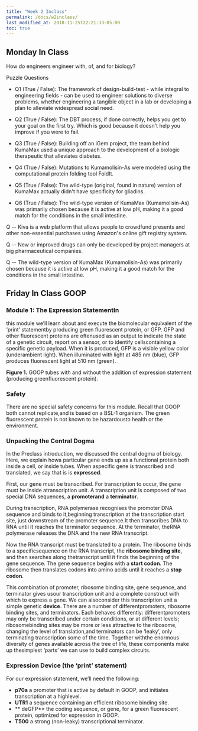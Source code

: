 ```yaml
---
title: "Week 2 Inclass"
permalink: /docs/w2inclass/
last_modified_at: 2018-11-25T22:21:33-05:00
toc: true
---
```


## Monday In Class

How do engineers engineer with, of, and for biology?

Puzzle Questions

- Q1 (True / False): The framework of design-build-test - while integral to engineering fields - can be used to engineer solutions to diverse problems, whether engineering a tangible object in a lab or developing a plan to alleviate widespread social need. 

- Q2 (True / False): The DBT process, if done correctly, helps you get to your goal on the first try. Which is good because it doesn't help you improve if you were to fail. 

- Q3 (True / False): Building off an iGem project, the team behind KumaMax used a unique approach to the development of a biologic therapeutic that alleviates diabetes. 

- Q4 (True / False): Mutations to Kumamolisin-As were modeled using the computational protein folding tool FoldIt.

- Q5 (True / False): The wild-type (original, found in nature) version of KumaMax actually didn't have specificity for gliadins. 

- Q6 (True / False): The wild-type version of KumaMax (Kumamolisin-As) was primarily chosen because it is active at low pH, making it a good match for the conditions in the small intestine. 

Q -- Kiva is a web platform that allows people to crowdfund presents and other non-essential purchases using Amazon's online gift registry system.

Q -- New or improved drugs can only be developed by project managers at big pharmaceutical companies.

Q -- The wild-type version of KumaMax (Kumamolisin-As) was primarily chosen because it is active at low pH, making it a good match for the conditions in the small intestine.

## Friday In Class GOOP
### Module 1: The Expression StatementIn 

this module we’ll learn about and execute the biomolecular equivalent of the ‘print’ statementby producing green fluorescent protein, or GFP. GFP and other fluorescent proteins are oftenused as an output to indicate the state of a genetic circuit, report on a sensor, or to identify cellscontaining a specific genetic payload. When it is produced, GFP is a visible yellow color (underambient light). When illuminated with light at 485 nm (blue), GFP produces fluorescent light at 510 nm (green).

**Figure 1.** GOOP tubes with and without the addition of expression statement (producing greenfluorescent protein).

### Safety
There are no special safety concerns for this module. Recall that GOOP both cannot replicate,and is based on a BSL-1 organism. The green fluorescent protein is not known to be hazardousto health or the environment.

### Unpacking the Central Dogma

In the Preclass introduction, we discussed the central dogma of biology. Here, we explain howa particular gene ends up as a functional protein both inside a cell, or inside tubes. When aspecific gene is transcribed and translated, we say that is is **expressed**.

First, our gene must be transcribed. For transcription to occur, the gene must be inside atranscription unit. A transcription unit is composed of two special DNA sequences, a **promoterand** a **terminator**.

During transcription, RNA polymerase recognises the promoter DNA sequence and binds to it,beginning transcription at the transcription start site, just downstream of the promoter sequence.It then transcribes DNA to RNA until it reaches the terminator sequence. At the terminator, theRNA polymerase releases the DNA and the new RNA transcript.

Now the RNA transcript must be translated to a protein. The ribosome binds to a specificsequence on the RNA transcript, the **ribosome binding site**, and then searches along thetranscript until it finds the beginning of the gene sequence. The gene sequence begins with a **start codon**. The ribosome then translates codons into amino acids until it reaches a **stop codon**.

This combination of promoter, ribosome binding site, gene sequence, and terminator gives usour transcription unit and a complete construct with which to express a gene. We can alsoconsider this transcription unit a simple genetic **device**. There are a number of differentpromoters, ribosome binding sites, and terminators. Each behaves differently: differentpromoters may only be transcribed under certain conditions, or at different levels; ribosomebinding sites may be more or less attractive to the ribosome, changing the level of translation,and terminators can be ‘leaky’, only terminating transcription some of the time. Together withthe enormous diversity of genes available across the tree of life, these components make up thesimplest ‘parts’ we can use to build complex circuits.

### Expression Device (the ‘print’ statement)

For our expression statement, we’ll need the following:
- **p70a** a promoter that is active by default in GOOP, and initiates transcription at a highlevel.
- **UTR1** a sequence containing an efficient ribosome binding site.
- ** deGFP** the coding sequence, or gene, for a green fluorescent protein, optimized for expression in GOOP.
- **T500** a strong (non-leaky) transcriptional terminator.

